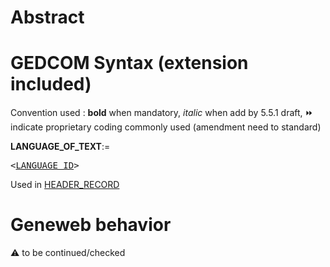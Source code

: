 ﻿# Abstract

# GEDCOM Syntax (extension included)
Convention used : **bold** when mandatory, _italic_ when add by 5.5.1 draft, &#x23E9; indicate proprietary coding commonly used (amendment need to standard)<br />

**LANGUAGE_OF_TEXT**:=
<pre>
&lt;<a href=Ged.LANGUAGE_ID>LANGUAGE_ID</a>&gt;
</pre>
Used in <a href=Ged.HEADER_RECORD>HEADER_RECORD</a><br />

# Geneweb behavior


:warning: to be continued/checked

